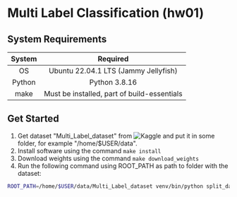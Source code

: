 #  Multi Label Classification (hw01)

## System Requirements
|System  |Required                                   |
|:------:|:-----------------------------------------:|
|OS      |Ubuntu 22.04.1 LTS (Jammy Jellyfish)       |
|Python  |Python 3.8.16                              |
|make    |Must be installed, part of build-essentials|

## Get Started
1. Get dataset "Multi_Label_dataset" from ![Kaggle](https://www.kaggle.com/c/planet-understanding-the-amazon-from-space/overview) and put it in some folder, for example "/home/$USER/data".
2. Install software using the command `make install`
3. Download weights using the command `make download_weights`
4. Run the following command using ROOT_PATH as path to folder with the dataset:
```bash
ROOT_PATH=/home/$USER/data/Multi_Label_dataset venv/bin/python split_dataset.py &> split.log
```
